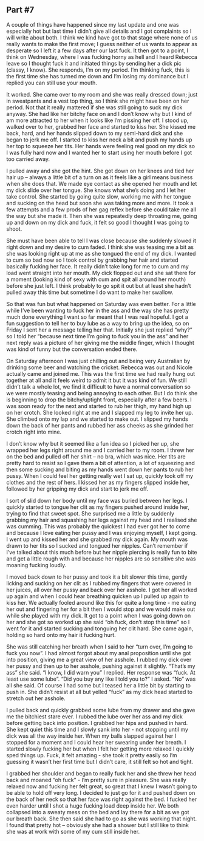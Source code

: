 ## Part #7

A couple of things have happened since my last update and one was especially hot but last time I didn’t give all details and I got complaints so I will write about both. I think we kind have got to that stage where none of us really wants to make the first move; I guess neither of us wants to appear as desperate so I left it a few days after our last fuck. It then got to a point, I think on Wednesday, where I was fucking horny as hell and I heard Rebecca leave so I thought fuck it and initiated things by sending her a dick pic (classy, I know). She responds, I’m on my period. I’m thinking fuck, this is the first time she has turned me down and I’m losing my dominance but I replied you can still use your mouth.

It worked. She came over to my room and she was really dressed down; just in sweatpants and a vest top thing, so I think she might have been on her period. Not that it really mattered if she was still going to suck my dick anyway. She had like her bitchy face on and I don’t know why but I kind of am more attracted to her when it looks like I’m pissing her off. I stood up, walked over to her, grabbed her face and started to kiss her. She kissed me back, hard, and her hands slipped down to my semi-hard dick and she began to jerk me off. I started to kiss her neck a bit and push my hands up her top to squeeze her tits. Her hands were feeling real good on my dick so I was fully hard now and I wanted her to start using her mouth before I got too carried away.

I pulled away and she got the hint. She got down on her knees and tied her hair up – always a little bit of a turn on as it feels like a girl means business when she does that. We made eye contact as she opened her mouth and let my dick slide over her tongue. She knows what she’s doing and I let her take control. She started by going quite slow, working me with her tongue and sucking on the head but soon she was taking more and more. It took a few attempts and a few prods of her gag reflex before she could take me all the way but she made it. Then she was repeatedly deep throating me, going up and down on my dick and fuck, it felt so good I thought I was going to shoot.

She must have been able to tell I was close because she suddenly slowed it right down and my desire to cum faded. I think she was teasing me a bit as she was looking right up at me as she tongued the end of my dick. I wanted to cum so bad now so I took control by grabbing her hair and started basically fucking her face. It really didn’t take long for me to cum and my load went straight into her mouth. My dick flopped out and she sat there for a moment (looking kind of sexy with cum and spit all around her mouth) before she just left. I think probably to go spit it out but at least she hadn’t pulled away this time but sometime I do want to make her swallow.

So that was fun but what happened on Saturday was even better. For a little while I’ve been wanting to fuck her in the ass and the way she has pretty much done everything I want so far meant that I was real hopeful. I got a fun suggestion to tell her to buy lube as a way to bring up the idea, so on Friday I sent her a message telling her that. Initially she just replied “why?” so I told her “because next time I’m going to fuck you in the ass” and her next reply was a picture of her giving me the middle finger, which I thought was kind of funny but the conversation ended there.

On Saturday afternoon I was just chilling out and being very Australian by drinking some beer and watching the cricket. Rebecca was out and Nicole actually came and joined me. This was the first time we had really hung out together at all and it feels weird to admit it but it was kind of fun. We still didn’t talk a whole lot, we find it difficult to have a normal conversation so we were mostly teasing and being annoying to each other. But I do think she is beginning to drop the bitchy/uptight front, especially after a few beers. I was soon ready for the next and started to rub her thigh, my hand high up on her crotch. She looked right at me and I slapped my leg to invite her up. She climbed onto my lap and we started to make out. I slipped my hands down the back of her pants and rubbed her ass cheeks as she grinded her crotch right into mine.

I don’t know why but it seemed like a fun idea so I picked her up, she wrapped her legs right around me and I carried her to my room. I threw her on the bed and pulled off her shirt – no bra, which was nice. Her tits are pretty hard to resist so I gave them a bit of attention, a lot of squeezing and then some sucking and biting as my hands went down her pants to rub her pussy. When I could feel her getting really wet I sat up, quickly took off my clothes and the rest of hers. I kissed her as my fingers slipped inside her, followed by her gripping my dick and start to jerk me off.

I sort of slid down her body until my face was buried between her legs. I quickly started to tongue her clit as my fingers pushed around inside her, trying to find that sweet spot. She surprised me a little by suddenly grabbing my hair and squashing her legs against my head and I realised she was cumming. This was probably the quickest I had ever got her to come and because I love eating her pussy and I was enjoying myself, I kept going. I went up and kissed her and she grabbed my dick again. My mouth was drawn to her tits so I sucked and tongued her nipples. Can’t remember if I’ve talked about this much before but her nipple piercing is really fun to bite and get a little rough with and because her nipples are so sensitive she was moaning fucking loudly.

I moved back down to her pussy and took it a bit slower this time, gently licking and sucking on her clit as I rubbed my fingers that were covered in her juices, all over her pussy and back over her asshole. I got her all worked up again and when I could hear breathing quicken up I pulled up again to kiss her. We actually fooled around like this for quite a long time - me eating her out and fingering her for a bit then I would stop and we would make out while she played with my dick. It got to a point when I was going down on her and she got so worked up she said “oh fuck, don’t stop this time” so I went for it and started sucking and tonguing her clit hard. She came again, holding so hard onto my hair it fucking hurt.

She was still catching her breath when I said to her “turn over, I’m going to fuck you now”. I had almost forgot about my anal proposition until she got into position, giving me a great view of her asshole. I rubbed my dick over her pussy and then up to her asshole, pushing against it slightly. “That’s my ass” she said. “I know, I did warn you” I replied. Her response was “fuck. At least use some lube”. “Did you buy any like I told you to?” I asked. “No” was all she said. Of course I had some but I teased her a little bit by starting to push in. She didn’t resist at all but yelled “fuck” as my dick head started to stretch out her asshole.

I pulled back and quickly grabbed some lube from my drawer and she gave me the bitchiest stare ever. I rubbed the lube over her ass and my dick before getting back into position. I grabbed her hips and pushed in hard. She kept quiet this time and I slowly sank into her - not stopping until my dick was all the way inside her. When my balls slapped against her I stopped for a moment and I could hear her swearing under her breath. I started slowly fucking her but when I felt her getting more relaxed I quickly sped things up. Fuck, it felt amazing - she took it pretty easily so I’m guessing it wasn’t her first time but I didn’t care, it still felt so hot and tight.

I grabbed her shoulder and began to really fuck her and she threw her head back and moaned “oh fuck” - I’m pretty sure in pleasure. She was really relaxed now and fucking her felt great, so great that I knew I wasn’t going to be able to hold off very long. I decided to just go for it and pushed down on the back of her neck so that her face was right against the bed. I fucked her even harder until I shot a huge fucking load deep inside her. We both collapsed into a sweaty mess on the bed and lay there for a bit as we got our breath back. She then said she had to go as she was working that night. I found that pretty hot – obviously she had a shower but I still like to think she was at work with some of my cum still inside her.
